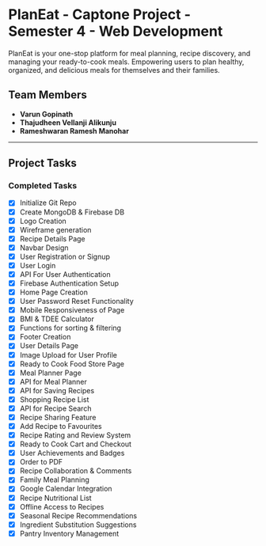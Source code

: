 # PlanEat - Captone Project - Semester 4 - Web Development
PlanEat is your one-stop platform for meal planning, recipe discovery, and managing your ready-to-cook meals. Empowering users to plan healthy, organized, and delicious meals for themselves and their families.

## Team Members
- **Varun Gopinath**
- **Thajudheen Vellanji Alikunju**
- **Rameshwaran Ramesh Manohar**

---

## Project Tasks

### Completed Tasks
- [x] Initialize Git Repo
- [x] Create MongoDB & Firebase DB
- [x] Logo Creation
- [x] Wireframe generation
- [x] Recipe Details Page
- [x] Navbar Design
- [x] User Registration or Signup
- [x] User Login
- [x] API For User Authentication
- [x] Firebase Authentication Setup
- [x] Home Page Creation
- [x] User Password Reset Functionality
- [x] Mobile Responsiveness of Page
- [x] BMI & TDEE Calculator
- [x] Functions for sorting & filtering
- [x] Footer Creation
- [x] User Details Page
- [x] Image Upload for User Profile
- [x] Ready to Cook Food Store Page
- [x] Meal Planner Page
- [x] API for Meal Planner
- [x] API for Saving Recipes
- [x] Shopping Recipe List
- [x] API for Recipe Search
- [x] Recipe Sharing Feature
- [x] Add Recipe to Favourites
- [x] Recipe Rating and Review System
- [x] Ready to Cook Cart and Checkout
- [x] User Achievements and Badges
- [x] Order to PDF
- [X] Recipe Collaboration & Comments
- [x] Family Meal Planning
- [x] Google Calendar Integration
- [x] Recipe Nutritional List
- [x] Offline Access to Recipes
- [x] Seasonal Recipe Recommendations
- [x] Ingredient Substitution Suggestions
- [x] Pantry Inventory Management

